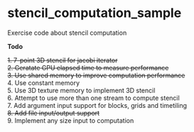 # stencil_computation_sample
Exercise code about stencil computation  

**Todo**

~~1. 7-point 3D stencil for jacobi iterator~~  
~~2. Geratate GPU elapsed time to measure performance~~   
~~3. Use shared memory to improve computation performance~~  
4. Use constant memory    
5. Use 3D texture memory to implement 3D stencil   
6. Attempt to use more than one stream to compute stencil  
7. Add argument input support for blocks, grids and timetiling  
~~8. Add file input/output support~~  
9. Implement any size input to computation  


